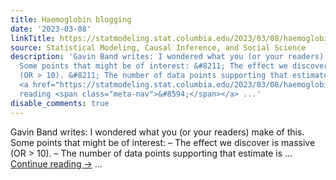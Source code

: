 ```yaml
---
title: Haemoglobin blogging
date: '2023-03-08'
linkTitle: https://statmodeling.stat.columbia.edu/2023/03/08/haemoglobin-blogging/
source: Statistical Modeling, Causal Inference, and Social Science
description: 'Gavin Band writes: I wondered what you (or your readers) make of this.
  Some points that might be of interest: &#8211; The effect we discover is massive
  (OR > 10). &#8211; The number of data points supporting that estimate is &#8230;
  <a href="https://statmodeling.stat.columbia.edu/2023/03/08/haemoglobin-blogging/">Continue
  reading <span class="meta-nav">&#8594;</span></a> ...'
disable_comments: true
---
```

Gavin Band writes: I wondered what you (or your readers) make of this. Some points that might be of interest: &#8211; The effect we discover is massive (OR > 10). &#8211; The number of data points supporting that estimate is &#8230; <a href="https://statmodeling.stat.columbia.edu/2023/03/08/haemoglobin-blogging/">Continue reading <span class="meta-nav">&#8594;</span></a> ...